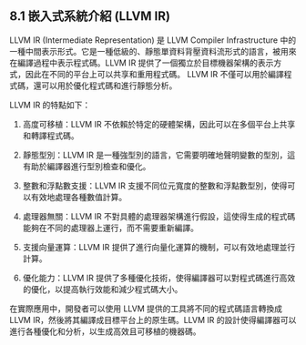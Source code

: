 ## 8.1 嵌入式系統介紹 (LLVM IR)

LLVM IR (Intermediate Representation) 是 LLVM Compiler Infrastructure 中的一種中間表示形式。它是一種低級的、靜態單資料背壓資料流形式的語言，被用來在編譯過程中表示程式碼。LLVM IR 提供了一個獨立於目標機器架構的表示方式，因此在不同的平台上可以共享和重用程式碼。 LLVM IR 不僅可以用於編譯程式碼，還可以用於優化程式碼和進行靜態分析。

LLVM IR 的特點如下：

1. 高度可移植：LLVM IR 不依賴於特定的硬體架構，因此可以在多個平台上共享和轉譯程式碼。

2. 靜態型別：LLVM IR 是一種強型別的語言，它需要明確地聲明變數的型別，這有助於編譯器進行型別檢查和優化。

3. 整數和浮點數支援：LLVM IR 支援不同位元寬度的整數和浮點數型別，使得可以有效地處理各種數值計算。

4. 處理器無關：LLVM IR 不對具體的處理器架構進行假設，這使得生成的程式碼能夠在不同的處理器上運行，而不需要重新編譯。

5. 支援向量運算：LLVM IR 提供了進行向量化運算的機制，可以有效地處理並行計算。

6. 優化能力：LLVM IR 提供了多種優化技術，使得編譯器可以對程式碼進行高效的優化，以提高執行效能和減少程式碼大小。

在實際應用中，開發者可以使用 LLVM 提供的工具將不同的程式碼語言轉換成 LLVM IR，然後將其編譯成目標平台上的原生碼。LLVM IR 的設計使得編譯器可以進行各種優化和分析，以生成高效且可移植的機器碼。
